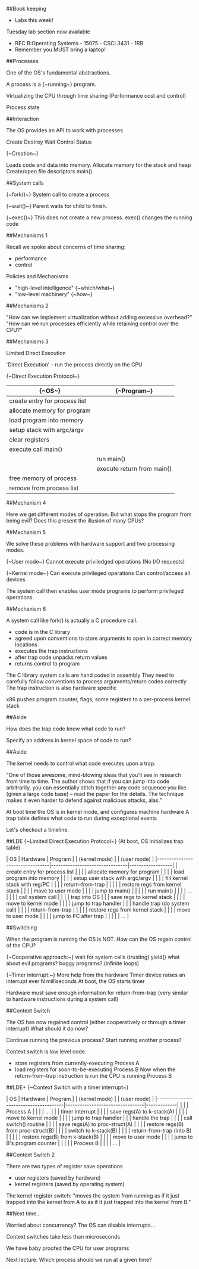 ##Book keeping

- Labs this week!

Tuesday lab section now available
- REC B:Operating Systems - 15075 - CSCI 3431 - 1RB
- Remember you MUST bring a laptop!


##Processes

One of the OS's fundamental abstractions.

A process is a {~running~} program.

Virtualizing the CPU through time sharing
(Performance cost and control)

Process state


##Interaction

The OS provides an API to work with processes

Create Destroy Wait Control Status

{~Creation~}

Loads code and data into memory.
Allocate memory for the stack and heap
Create/open file descriptors
main()


##System calls

{~fork()~}
System call to create a process

{~wait()~}
Parent waits for child to finish.

{~exec()~}
This does not create a new process.
exec() changes the running code


##Mechanisms 1

Recall we spoke about concerns of time sharing:
- performance
- control

Policies and Mechanisms
- "high-level intelligence" {~which/what~}
- "low-level machinery" {~how~}


##Mechanisms 2

"How can we implement virtualization without adding excessive overhead?"
"How can we run processes efficiently while retaining control over the CPU?"


##Mechanisms 3

Limited Direct Execution

'Direct Execution' - run the process directly on the CPU


{~Direct Execution Protocol~}

| {~OS~}                            | {~Program~}                    |
|-------------------------------|----------------------------|
| create entry for process list |                            |
| allocate memory for program   |                            |
| load program into memory      |                            |
| setup stack with argc/argv    |                            |
| clear registers               |                            |
| execute call main()           |                            |
|                               | run main()                 |
|                               | execute return from main() |
| free memory of process        |                            |
| remove from process list      |                            |


##Mechanism 4

Here we get different modes of operation.
But what stops the program from being evil?
Does this present the illusion of many CPUs?


##Mechanism 5

We solve these problems with  hardware support and two processing modes.

{~User mode~}
Cannot execute priviledged operations
(No I/O requests)

{~Kernel mode~}
Can execute privileged operations
Can control/access all devices

The system call then enables user mode programs to perform privileged operations.


##Mechanism 6

A system call like fork() is actually a C procedure call.
- code is in the C library
- agreed upon conventions to store arguments to open in correct memory locations
- executes the trap instructions
- after trap code unpacks return values
- returns control to program

The C library system calls are hand coded in assembly
They need to carefully follow conventions to process arguments/return codes correctly
The trap instruction is also hardware specific

x86 pushes program counter, flags, some registers to a per-process kernel stack


##Aside

How does the trap code know what code to run?

Specify an address in kernel space of code to run?


##Aside

The kernel needs to control what code executes upon a trap.

"One of those awesome, mind-blowing ideas that you’ll see in research from time to time.
The author shows that if you can jump into code arbitrarily, you can essentially stitch 
together any code sequence you like (given a large code base) – read the paper for the 
details. The technique makes it even harder to defend against malicious attacks, alas."

At boot time the OS is in kernel mode, and configures machine hardware
A trap table defines what code to run during exceptional events

Let's checkout a timeline.


##LDE
{~Limited Direct Execution Protocol~}
(At boot, OS initializes trap table)

| OS                              | Hardware                       | Program          |
| (kernel mode)                   |                                | (user mode)      |
|---------------------------------|--------------------------------|------------------|
| create entry for process list   |                                |                  |
| allocate memory for program     |                                |                  |
| load program into memory        |                                |                  |
| setup user stack with argc/argv |                                |                  |
| fill kernel stack with reg/PC   |                                |                  |
| return-from-trap                |                                |                  |
|                                 | restore regs from kernel stack |                  |
|                                 | move to user mode              |                  |
|                                 | jump to main()                 |                  |
|                                 |                                | run main()       |
|                                 |                                | ...              |
|                                 |                                | call system call |
|                                 |                                | trap into OS     |
|                                 | save regs to kernel stack      |                  |
|                                 | move to kernel mode            |                  |
|                                 | jump to trap handler           |                  |
| handle trap (do system call)    |                                |                  |
| return-from-trap                |                                |                  |
|                                 | restore regs from kernel stack |                  |
|                                 | move to user mode              |                  |
|                                 | jump to PC after trap          |                  |
|                                 |                                | ...              |


##Switching

When the program is running the OS is NOT.
How can the OS regain control of the CPU?

{~Cooperative approach:~}
wait for system calls (trusting)
yield()
what about evil programs?
buggy programs? (infinite loops)

{~Timer interrupt:~}
More help from the hardware
Timer device raises an interrupt ever N milliseconds
At boot, the OS starts timer

Hardware must save enough information for return-from-trap
(very similar to hardware instructions during a system call)


##Context Switch

The OS has now regained control
(either cooperatively or through a timer interrupt)
What should it do now?

Continue running the previous process?
Start running another process?

Context switch is low level code.
- store registers from currently-executing Process A
- load registers for soon-to-be-executing Process B
Now when the return-from-trap instruction is run the CPU is running Process B


##LDE+
{~Context Switch with a timer interrupt~}

| OS                                    | Hardware                        | Program     |
| (kernel mode)                         |                                 | (user mode) |
|---------------------------------------|---------------------------------|-------------|
|                                       |                                 | Process A   |
|                                       |                                 | ...         |
|                                       | timer interrupt                 |             |
|                                       | save regs(A) to k-stack(A)      |             |
|                                       | move to kernel mode             |             |
|                                       | jump to trap handler            |             |
| handle the trap                       |                                 |             |
| call switch() routine                 |                                 |             |
|   save regs(A) to proc-struct(A)      |                                 |             |
|   restore regs(B) from proc-struct(B) |                                 |             |
|   switch to k-stack(B)                |                                 |             |
| return-from-trap (into B)             |                                 |             |
|                                       | restore regs(B) from k-stack(B) |             |
|                                       | move to user mode               |             |
|                                       | jump to B's program counter     |             |
|                                       |                                 | Process B   |
|                                       |                                 | ...         |


##Context Switch 2

There are two types of register save operations 
- user registers (saved by hardware)
- kernel registers (saved by operating system)

The kernel register switch:
"moves the system from running as if it just trapped into the kernel from A
to as if it just trapped into the kernel from B."


##Next time...

Worried about concurrency?
The OS can disable interrupts...

Context switches take less than microseconds

We have baby proofed the CPU for user programs

Next lecture:
Which process should we run at a given time?
